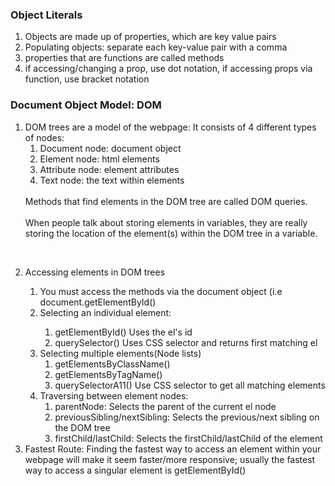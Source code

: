 <h3>Object Literals</h3>
<ol>
<li>Objects are made up of properties, which are key value pairs</li>
<li>Populating objects: separate each key-value pair with a comma</li>
<li>properties that are functions are called methods</li>
<li>if accessing/changing a prop, use dot notation, if accessing props via function, use bracket notation </li>
</ol>
<h3>Document Object Model: DOM</h3>
<ol>
<li>DOM trees are a model of the webpage: It consists of 4 different types of nodes: 
  <ol>
  <li>Document node: document object</li>
  <li>Element node: html elements</li>
  <li>Attribute node: element attributes</li>
  <li>Text node: the text within elements</li>
  </ol>
  </li> 
  <br>
  Methods that find elements in the DOM tree are called DOM queries.
  <br> <br> When people talk about storing elements in variables, they are really storing the location of the element(s) within the DOM tree in a variable.

<br><li>Accessing elements in DOM trees
  <ol>
   <li>You must access the methods via the document object (i.e document.getElementById()</li>
   <li>Selecting an individual element:</li>
    <ol>
    <li>getElementById() Uses the el's id</li>
    <li>querySelector() Uses CSS selector and returns first matching el</li>
    </ol>
   <li>Selecting multiple elements(Node lists)
    <ol>
    <li>getElementsByClassName() </li>
    <li>getElementsByTagName()</li>
    <li>querySelectorA11() Use CSS selector to get all matching elements</li>
    </ol>
   </li>
   <li>Traversing between element nodes:
    <ol>
    <li>parentNode: Selects the parent of the current el node</li>
    <li>previousSibling/nextSibling: Selects the previous/next sibling on the DOM tree</li>
    <li>firstChild/lastChild: Selects the firstChild/lastChild of the element</li>
    </ol>
   </li>
  </ol>
</li>
<li>Fastest Route: Finding the fastest way to access an element within your webpage will make it seem faster/more responsive; usually the fastest way to access a singular element is getElementById()</li>
</ol>
